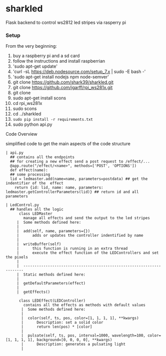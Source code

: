 
# sharkled
Flask backend to control ws2812 led stripes via rasperry pi

### Setup

From the very beginning:

1. buy a raspberry pi and a sd card
2. follow the instructions and install raspberrian
3. 'sudo apt-get update'
4. 'curl -sL https://deb.nodesource.com/setup_7.x | sudo -E bash -'
5. 'sudo apt-get install nodejs npm node-semver'
6. git clone https://github.com/shark39/sharkled.git
7. git clone https://github.com/jgarff/rpi_ws281x.git
8. git clone 
9. sudo apt-get install scons
10. cd rpi_ws281x
11. sudo scons
12. cd ../sharkled
13. `sudo pip install -r requirements.txt`
13. sudo python api.py




Code Overview

simplified code to get the main aspects of the code structure
```
| api.py
  ## contains all the endpoints
  ## for creating a new effect send a post request to /effect/...
  @app.route("/effect/<name>", methods=['POST', 'OPTIONS'])
  def effect(name):
  ## some processing
  lid = ledmaster.add(name=name, parameters=postdata) ## get the indentifier of the  effect
	return {id: lid, name: name, parameters: ledmaster.getControllerParameters(lid)} ## return id and all parameters

| LedControl.py
  ## handles all the logic
      class LEDMaster
        manage all effects and send the output to the led stripes
     |  Some methods defined here:
     |  
     |  add(self, name, parameters={})
     |      adds or updates the controller indentified by name
     |  
     |  writeBuffer(self)
     |      this function is running in an extra thread
     |      execute the effect function of the LEDControllers and set the pixels
     |  
     |  ----------------------------------------------------------------------
     |  Static methods defined here:
     |  
     |  getDefaultParameters(effect)
     |  
     |  getEffects()

      class LEDEffect(LEDController)
        contains all the effects as methods with default values
       |  Some methods defined here:
       |  
       |  color(self, ts, pos, color=[1, 1, 1, 1], **kwargs)
       |      Description: set a solid color
       |      return len(pos) * [color]
       |
       |  pulsate(self, ts, pos, interval=1000, wavelength=100, color=[1, 1, 1, 1], background=[0, 0, 0, 0], **kwargs)
       |      Description: generates a pulsating light
       |  
```
